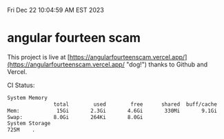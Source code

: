 Fri Dec 22 10:04:59 AM EST 2023

# angular fourteen scam


This project is live at [https://angularfourteenscam.vercel.app/](https://angularfourteenscam.vercel.app/ "dog!") thanks to Github and Vercel.

CI Status: 

```bash
System Memory
               total        used        free      shared  buff/cache   available
Mem:            15Gi       2.3Gi       4.6Gi       330Mi       9.1Gi        13Gi
Swap:          8.0Gi       264Ki       8.0Gi
System Storage
725M	.
